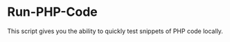 Run-PHP-Code
============

This script gives you the ability to quickly test snippets of PHP code locally.